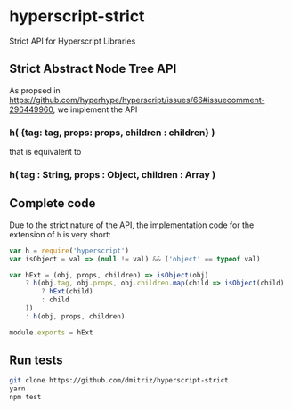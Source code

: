 # hyperscript-strict
Strict API for Hyperscript Libraries

## Strict Abstract Node Tree API
As propsed in https://github.com/hyperhype/hyperscript/issues/66#issuecomment-296449960, we implement the API

### h( {tag: tag, props: props, children : children} )

that is equivalent to 

### h( tag : String, props : Object, children : Array )

## Complete code

Due to the strict nature of the API,
the implementation code for the extension of `h` is very short:

```js
var h = require('hyperscript')
var isObject = val => (null != val) && ('object' == typeof val)

var hExt = (obj, props, children) => isObject(obj) 
	? h(obj.tag, obj.props, obj.children.map(child => isObject(child) 
		? hExt(child) 
		: child
	))
	: h(obj, props, children)

module.exports = hExt
```

## Run tests

```sh
git clone https://github.com/dmitriz/hyperscript-strict
yarn
npm test
```
